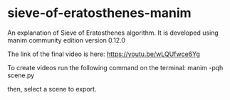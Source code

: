 # sieve-of-eratosthenes-manim
An explanation of Sieve of Eratosthenes algorithm. It is developed using manim community edition version 0.12.0

The link of the final video is here:
https://youtu.be/wLQUfwce6Yg


To create videos run the following command on the terminal:
manim -pqh scene.py

then, select a scene to export.


